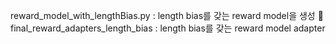 reward_model_with_lengthBias.py : length bias를 갖는 reward model을 생성
📁 final_reward_adapters_length_bias : length bias를 갖는 reward model adapter
